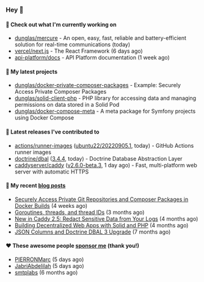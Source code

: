 ### Hey 👋

#### 👷 Check out what I'm currently working on

- [dunglas/mercure](https://github.com/dunglas/mercure) - An open, easy, fast, reliable and battery-efficient solution for real-time communications (today)
- [vercel/next.js](https://github.com/vercel/next.js) - The React Framework (6 days ago)
- [api-platform/docs](https://github.com/api-platform/docs) - API Platform documentation (1 week ago)

#### 🌱 My latest projects

- [dunglas/docker-private-composer-packages](https://github.com/dunglas/docker-private-composer-packages) - Example: Securely Access Private Composer Packages
- [dunglas/solid-client-php](https://github.com/dunglas/solid-client-php) - PHP library for accessing data and managing permissions on data stored in a Solid Pod
- [dunglas/docker-compose-meta](https://github.com/dunglas/docker-compose-meta) - A meta package for Symfony projects using Docker Compose

#### 🔭 Latest releases I've contributed to

- [actions/runner-images](https://github.com/actions/runner-images) ([ubuntu22/20220905.1](https://github.com/actions/runner-images/releases/tag/ubuntu22%2F20220905.1), today) - GitHub Actions runner images
- [doctrine/dbal](https://github.com/doctrine/dbal) ([3.4.4](https://github.com/doctrine/dbal/releases/tag/3.4.4), today) - Doctrine Database Abstraction Layer
- [caddyserver/caddy](https://github.com/caddyserver/caddy) ([v2.6.0-beta.3](https://github.com/caddyserver/caddy/releases/tag/v2.6.0-beta.3), 1 day ago) - Fast, multi-platform web server with automatic HTTPS

#### 📜 My recent [blog posts](https://dunglas.fr)

- [Securely Access Private Git Repositories and Composer Packages in Docker Builds](https://dunglas.fr/2022/08/securely-access-private-git-repositories-and-composer-packages-in-docker-builds/) (4 weeks ago)
- [Goroutines, threads, and thread IDs](https://dunglas.fr/2022/05/goroutines-threads-and-thread-ids/) (3 months ago)
- [New in Caddy 2.5: Redact Sensitive Data from Your Logs](https://dunglas.fr/2022/04/caddy-logging-security-improvements/) (4 months ago)
- [Building Decentralized Web Apps with Solid and PHP](https://dunglas.fr/2022/04/building-decentralized-web-apps-with-solid-and-php/) (4 months ago)
- [JSON Columns and Doctrine DBAL 3 Upgrade](https://dunglas.fr/2022/01/json-columns-and-doctrine-dbal-3-upgrade/) (7 months ago)

#### ❤️ These awesome people [sponsor me](https://github.com/sponsors/dunglas) (thank you!)

- [PIERRONMarc](https://github.com/PIERRONMarc) (5 days ago)
- [JabriAbdelilah](https://github.com/JabriAbdelilah) (5 days ago)
- [smtplabs](https://github.com/smtplabs) (6 months ago)
